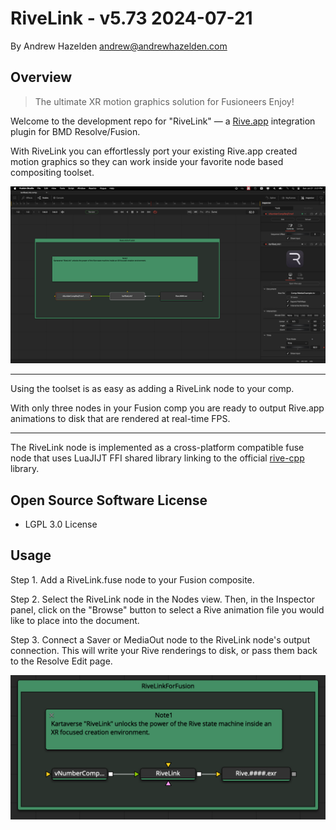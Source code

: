 # RiveLink - v5.73 2024-07-21
By Andrew Hazelden <andrew@andrewhazelden.com>

## Overview

> The ultimate XR motion graphics solution for Fusioneers
> Enjoy!
>

Welcome to the development repo for "RiveLink" — a [Rive.app](https://rive.app/) integration plugin for BMD Resolve/Fusion.

With RiveLink you can effortlessly port your existing Rive.app created motion graphics so they can work inside your favorite node based compositing toolset.

![RiveLink Nodes](Images/rivelink-screenshot.png)
___

Using the toolset is as easy as adding a RiveLink node to your comp. 

With only three nodes in your Fusion comp you are ready to output Rive.app animations to disk that are rendered at real-time FPS.

---

The RiveLink node is implemented as a cross-platform compatible fuse node that uses LuaJIJT FFI shared library linking to the official [rive-cpp](https://github.com/rive-app/rive-cpp) library.


## Open Source Software License

- LGPL 3.0 License

## Usage

Step 1. Add a RiveLink.fuse node to your Fusion composite.

Step 2. Select the RiveLink node in the Nodes view. Then, in the Inspector panel, click on the "Browse" button to select a Rive animation file you would like to place into the document.

Step 3. Connect a Saver or MediaOut node to the RiveLink node's output connection. This will write your Rive renderings to disk, or pass them back to the Resolve Edit page.

![RiveLink Nodes](Images/sample-node-graph.png)

